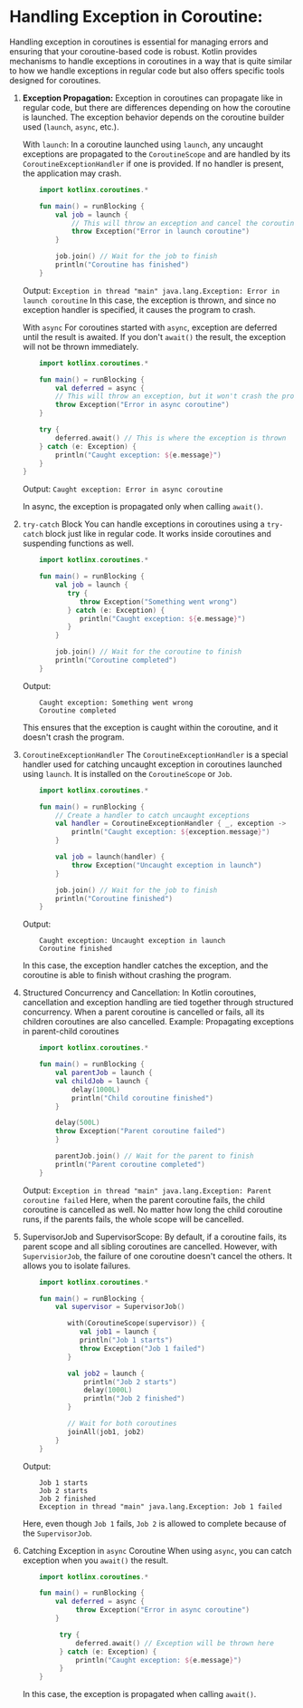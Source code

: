 # Handling Exception in Coroutine:

Handling exception in coroutines is essential for managing errors and ensuring that your coroutine-based code is robust. Kotlin provides mechanisms to handle exceptions in coroutines in a way that is 
quite similar to how we handle exceptions in regular code but also offers specific tools designed for coroutines.

1. **Exception Propagation:**
    Exception in coroutines can propagate like in regular code, but there are differences depending on how the coroutine is launched. The exception behavior depends on the 
    coroutine builder used (`launch`, `async`, etc.).
    
    With `launch`: 
    In a coroutine launched using `launch`, any uncaught exceptions are propagated to the `CoroutineScope` and are handled by its `CoroutineExceptionHandler` if one is provided.
    If no handler is present, the application may crash.

    ```kotlin 
        import kotlinx.coroutines.*

        fun main() = runBlocking {
            val job = launch {
                // This will throw an exception and cancel the coroutine
                throw Exception("Error in launch coroutine")
            }

            job.join() // Wait for the job to finish
            println("Coroutine has finished")
        }
    ```
    Output:
    ``` Exception in thread "main" java.lang.Exception: Error in launch coroutine ```
    In this case, the exception is thrown, and since no exception handler is specified, it causes the program to crash.

    With `async`
    For coroutines started with `async`, exception are deferred until the result is awaited. If you don't `await()` the result, the exception will not be thrown immediately.
    ```kotlin
        import kotlinx.coroutines.*

        fun main() = runBlocking {
            val deferred = async {
            // This will throw an exception, but it won't crash the program until we call await()
            throw Exception("Error in async coroutine")
        }

        try {
            deferred.await() // This is where the exception is thrown
        } catch (e: Exception) {
            println("Caught exception: ${e.message}")
        }
    }
    ```
    Output: ``` Caught exception: Error in async coroutine ```

    In async, the exception is propagated only when calling `await()`.

2. `try-catch` Block
    You can handle exceptions in coroutines using a `try-catch` block just like in regular code. It works inside coroutines and suspending functions as well.
    ```kotlin 
        import kotlinx.coroutines.*

        fun main() = runBlocking {
            val job = launch {
               try {
                  throw Exception("Something went wrong")
               } catch (e: Exception) {
                  println("Caught exception: ${e.message}")
               }
            }

            job.join() // Wait for the coroutine to finish
            println("Coroutine completed")
        }
    ```
    Output:
    ```
        Caught exception: Something went wrong
        Coroutine completed
    ```
    This ensures that the exception is caught within the coroutine, and it doesn't crash the program.

3. `CoroutineExceptionHandler`
    The `CoroutineExceptionHandler` is a special handler used for catching uncaught exception in coroutines launched using `launch`. It is installed on the `CoroutineScope` or `Job`.
    
    ```kotlin 
        import kotlinx.coroutines.*

        fun main() = runBlocking {
            // Create a handler to catch uncaught exceptions
            val handler = CoroutineExceptionHandler { _, exception ->
                println("Caught exception: ${exception.message}")
            }

            val job = launch(handler) {
                throw Exception("Uncaught exception in launch")
            }

            job.join() // Wait for the job to finish
            println("Coroutine finished")
        }
    ```
    Output:
    ```
        Caught exception: Uncaught exception in launch
        Coroutine finished
    ```
    In this case, the exception handler catches the exception, and the coroutine is able to finish without crashing the program.

4. Structured Concurrency and Cancellation:
    In Kotlin coroutines, cancellation and exception handling are tied together through structured concurrency. When a parent coroutine is cancelled or fails, all its children coroutines are also cancelled.
    Example: Propagating exceptions in parent-child coroutines
    ```kotlin
        import kotlinx.coroutines.*

        fun main() = runBlocking {
            val parentJob = launch {
            val childJob = launch {
                delay(1000L)
                println("Child coroutine finished")
            }

            delay(500L)
            throw Exception("Parent coroutine failed")
            }

            parentJob.join() // Wait for the parent to finish
            println("Parent coroutine completed")
        }
    ```
    Output: 
    ``` Exception in thread "main" java.lang.Exception: Parent coroutine failed ```
    Here, when the parent coroutine fails, the child coroutine is cancelled as well. No matter how long the child coroutine runs, if the parents fails, the whole scope will be cancelled.

5. SupervisorJob and SupervisorScope:
    By default, if a coroutine fails, its parent scope and all sibling coroutines are cancelled. However, with `SupervisiorJob`, the failure of one coroutine doesn't cancel the others. It allows you to isolate failures.
    ```kotlin
        import kotlinx.coroutines.*

        fun main() = runBlocking {
            val supervisor = SupervisorJob()

               with(CoroutineScope(supervisor)) {
                  val job1 = launch {
                  println("Job 1 starts")
                  throw Exception("Job 1 failed")
               }

               val job2 = launch {
                   println("Job 2 starts")
                   delay(1000L)
                   println("Job 2 finished")
               }

               // Wait for both coroutines
               joinAll(job1, job2)
            }
        }
    ```
    Output:
    ```
        Job 1 starts
        Job 2 starts
        Job 2 finished
        Exception in thread "main" java.lang.Exception: Job 1 failed
    ```
    Here, even though `Job 1` fails, `Job 2` is allowed to complete because of the `SupervisorJob`.

6. Catching Exception in `async` Coroutine
    When using `async`, you can catch exception when you `await()` the result.
    ```kotlin
        import kotlinx.coroutines.*

        fun main() = runBlocking {
            val deferred = async {
                 throw Exception("Error in async coroutine")
            }

             try {
                 deferred.await() // Exception will be thrown here
             } catch (e: Exception) {
                 println("Caught exception: ${e.message}")
             }
        }
    ```
   In this case, the exception is propagated when calling `await()`.

